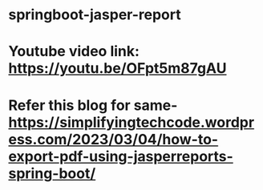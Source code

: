 # springboot-jasper-report
# Youtube video link:  https://youtu.be/OFpt5m87gAU
# Refer this blog for same- https://simplifyingtechcode.wordpress.com/2023/03/04/how-to-export-pdf-using-jasperreports-spring-boot/
